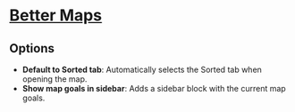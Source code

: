 # [Better Maps](https://www.mousehuntgame.com/preferences.php?tab=mousehunt-improved-settings#mousehunt-improved-settings-better-better-maps)

## Options

- **Default to Sorted tab**: Automatically selects the Sorted tab when opening the map.
- **Show map goals in sidebar**: Adds a sidebar block with the current map goals.
